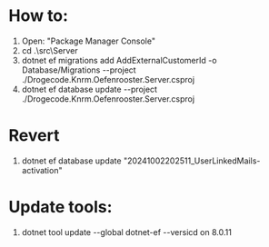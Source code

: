 # How to:

1. Open: "Package Manager Console"
2. cd .\src\Server
3. dotnet ef migrations add AddExternalCustomerId -o Database/Migrations --project ./Drogecode.Knrm.Oefenrooster.Server.csproj
4. dotnet ef database update --project ./Drogecode.Knrm.Oefenrooster.Server.csproj

# Revert

1. dotnet ef database update "20241002202511_UserLinkedMails-activation"

# Update tools:

1. dotnet tool update --global dotnet-ef --versicd on 8.0.11